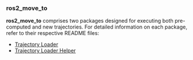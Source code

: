 ### ros2_move_to

**ros2_move_to** comprises two packages designed for executing both pre-computed and new trajectories. For detailed information on each package, refer to their respective README files:

- [Trajectory Loader](https://github.com/JRL-CARI-CNR-UNIBS/ros2_move_to/blob/master/trajectory_loader/README.md)
- [Trajectory Loader Helper](https://github.com/JRL-CARI-CNR-UNIBS/ros2_move_to/master/trajectory_loader_helper/README.md)
